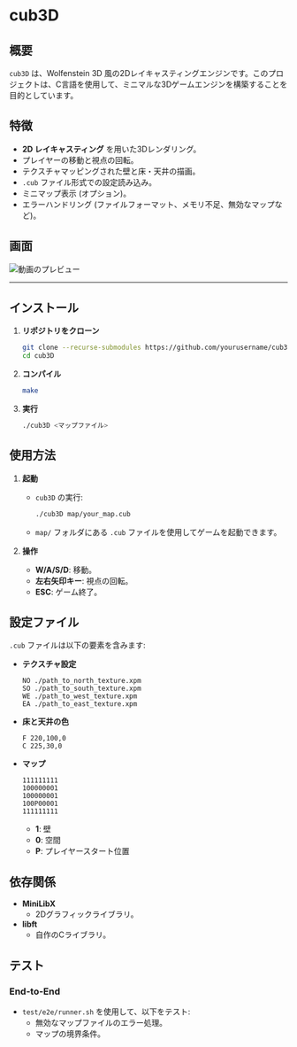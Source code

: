 
# **cub3D**

## **概要**

`cub3D` は、Wolfenstein 3D 風の2Dレイキャスティングエンジンです。このプロジェクトは、C言語を使用して、ミニマルな3Dゲームエンジンを構築することを目的としています。

## **特徴**

- **2D レイキャスティング** を用いた3Dレンダリング。
- プレイヤーの移動と視点の回転。
- テクスチャマッピングされた壁と床・天井の描画。
- `.cub` ファイル形式での設定読み込み。
- ミニマップ表示 (オプション)。
- エラーハンドリング (ファイルフォーマット、メモリ不足、無効なマップなど)。

## **画面**

![動画のプレビュー](gif/movie.gif)

---

## **インストール**

1. **リポジトリをクローン**
   ```bash
   git clone --recurse-submodules https://github.com/yourusername/cub3D.git
   cd cub3D
   ```

2. **コンパイル**
   ```bash
   make
   ```

3. **実行**
   ```bash
   ./cub3D <マップファイル>
   ```

## **使用方法**

1. **起動**
   - `cub3D` の実行:
     ```bash
     ./cub3D map/your_map.cub
     ```
   - `map/` フォルダにある `.cub` ファイルを使用してゲームを起動できます。

2. **操作**
   - **W/A/S/D**: 移動。
   - **左右矢印キー**: 視点の回転。
   - **ESC**: ゲーム終了。

## **設定ファイル**

`.cub` ファイルは以下の要素を含みます:

- **テクスチャ設定**
  ```
  NO ./path_to_north_texture.xpm
  SO ./path_to_south_texture.xpm
  WE ./path_to_west_texture.xpm
  EA ./path_to_east_texture.xpm
  ```
- **床と天井の色**
  ```
  F 220,100,0
  C 225,30,0
  ```
- **マップ**
  ```
  111111111
  100000001
  100000001
  100P00001
  111111111
  ```
  - **1**: 壁
  - **0**: 空間
  - **P**: プレイヤースタート位置

## **依存関係**

- **MiniLibX**
  - 2Dグラフィックライブラリ。
- **libft**
  - 自作のCライブラリ。

## **テスト**

### End-to-End
- `test/e2e/runner.sh` を使用して、以下をテスト:
  - 無効なマップファイルのエラー処理。
  - マップの境界条件。
